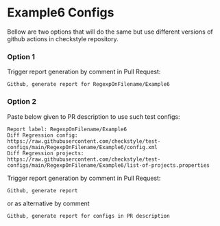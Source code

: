 # Example6 Configs

Bellow are two options that will do the same but use different versions
of github actions in checkstyle repository.


### Option 1
Trigger report generation by comment in Pull Request:
```
Github, generate report for RegexpOnFilename/Example6
```

### Option 2

Paste below given to PR description to use such test configs:
```
Report label: RegexpOnFilename/Example6
Diff Regression config: https://raw.githubusercontent.com/checkstyle/test-configs/main/RegexpOnFilename/Example6/config.xml
Diff Regression projects: https://raw.githubusercontent.com/checkstyle/test-configs/main/RegexpOnFilename/Example6/list-of-projects.properties
```

Trigger report generation by comment in Pull Request:
```
Github, generate report
```
or as alternative by comment
```
Github, generate report for configs in PR description
```

